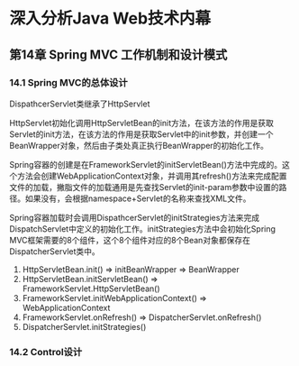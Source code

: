 # 深入分析Java Web技术内幕 #


## 第14章 Spring MVC 工作机制和设计模式 ##

### 14.1 Spring MVC的总体设计 ###

DispathcerServlet类继承了HttpServlet

HttpServlet初始化调用HttpServletBean的init方法，在该方法的作用是获取Servlet的init方法，在该方法的作用是获取Servlet中的init参数，并创建一个BeanWrapper对象，然后由子类处真正执行BeanWrapper的初始化工作。

Spring容器的创建是在FrameworkServlet的initServletBean()方法中完成的。这个方法会创建WebApplicationContext对象，并调用其refresh()方法来完成配置文件的加载，撇脂文件的加载通用是先查找Servlet的init-param参数中设置的路径。如果没有，会根据namespace+Servlet的名称来查找XML文件。

Spring容器加载时会调用DispathcerServlet的initStrategies方法来完成DispatchServlet中定义的初始化工作。initStrategies方法中会初始化Spring MVC框架需要的8个组件，这个8个组件对应的8个Bean对象都保存在DispatcherServlet类中。

1. HttpServletBean.init() => initBeanWrapper => BeanWrapper
2. HttpServletBean.initServletBean() => FrameworkServlet.HttpServletBean()
3. FrameworkServlet.initWebApplicationContext() => WebApplicationContext
4. FrameworkServlet.onRefresh() => DispatcherServlet.onRefresh()
5. DispatcherServlet.initStrategies()

### 14.2 Control设计 ###